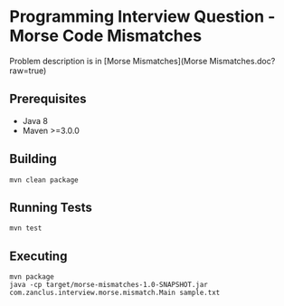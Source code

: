 # Programming Interview Question - Morse Code Mismatches

Problem description is in [Morse Mismatches](Morse Mismatches.doc?raw=true)

## Prerequisites
* Java 8
* Maven >=3.0.0

## Building

```
mvn clean package
```

## Running Tests

```
mvn test
```

## Executing

```
mvn package
java -cp target/morse-mismatches-1.0-SNAPSHOT.jar com.zanclus.interview.morse.mismatch.Main sample.txt
```